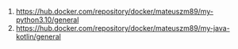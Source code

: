 1. https://hub.docker.com/repository/docker/mateuszm89/my-python3.10/general
2. https://hub.docker.com/repository/docker/mateuszm89/my-java-kotlin/general